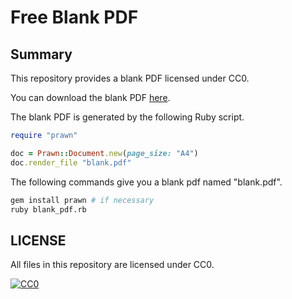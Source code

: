 # Free Blank PDF

## Summary

This repository provides a blank PDF licensed under CC0.

You can download the blank PDF [here](blank.pdf).

The blank PDF is generated by the following Ruby script.

```rb
require "prawn"

doc = Prawn::Document.new(page_size: "A4")
doc.render_file "blank.pdf"
```

The following commands give you a blank pdf named "blank.pdf".

```sh
gem install prawn # if necessary
ruby blank_pdf.rb
```

## LICENSE

All files in this repository are licensed under CC0.

[![CC0](http://i.creativecommons.org/p/zero/1.0/88x31.png "CC0")](http://creativecommons.org/publicdomain/zero/1.0/)